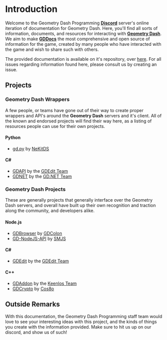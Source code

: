# Introduction

Welcome to the Geometry Dash Programming **[Discord](https://discord.gg/jEwtDBK)** server's online iteration of documentation for Geometry Dash. Here, you'll find all sorts of information, documents, and resources for interacting with **[Geometry Dash](http://robtopgames.com)**. We aim to make **[GDDocs](https://github.com/gd-programming/gddocs)** the most comprehensive and open source of information for the game, created by many people who have interacted with the game and wish to share such with others.

The provided documentation is available on it's repository, over [here](https://github.com/gd-programming/gddocs). For all issues regarding information found here, please consult us by creating an issue.

## Projects

### Geometry Dash Wrappers

A few people, or teams have gone out of their way to create proper wrappers and API's around the **Geometry Dash** servers and it's client. All of the known and endorsed projects will find their way here, as a listing of resources people can use for their own projects.

#### Python

* [gd.py](https://github.com/NeKitDS/gd.py) by [NeKitDS](https://github.com/NeKitDS)

#### C#

* [GDAPI](https://github.com/gd-edit/GDAPI) by the [GDEdit Team](https://github.com/gd-edit)
* [GDNET](https://github.com/GDdotNET/GDNET) by the [GD.NET Team](https://github.com/GDdotNET)

### Geometry Dash Projects

These are generally projects that generally interface over the Geometry Dash servers, and overall have built up their own recognition and traction along the community, and developers alike.

#### Node.js

* [GDBrowser](https://github.com/GDColon/GDBrowser) by [GDColon](https://github.com/GDColon)
* [GD-NodeJS-API](https://github.com/SMJSGaming/GD-NodeJS-API) by [SMJS](https://github.com/SMJSGaming)

#### C#

* [GDEdit](https://github.com/gd-edit/GDE) by the [GDEdit Team](https://github.com/gd-edit)

#### C++

* [GDAddon](https://github.com/Keenlos/GDAddonSDK) by the [Keenlos Team](https://github.com/Keenlos/Keenlos/blob/master/ABOUT.md)
* [GDCrypto](https://github.com/Cos8o/GDCrypto) by [Cos8o](https://github.com/Cos8o)

## Outside Remarks

With this documentation, the Geometry Dash Programming staff team would love to see your interesting ideas with this project, and the kinds of things you create with the information provided. Make sure to hit us up on our discord, and show us of such!
